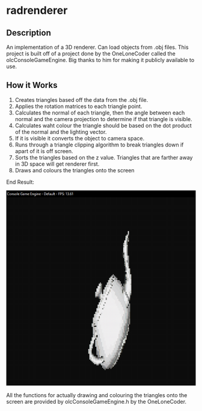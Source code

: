 # radrenderer

## Description

An implementation of a 3D renderer. Can load objects from .obj files. This project is built off of a project done by the OneLoneCoder called the olcConsoleGameEngine. Big thanks to him for making it publicly available to use.

## How it Works

1. Creates triangles based off the data from the .obj file. 
2. Applies the rotation matrices to each triangle point.
3. Calculates the normal of each triangle, then the angle between each normal and the camera projection to determine if that triangle is visible.
4. Calculates waht colour the triangle should be based on the dot product of the normal and the lighting vector.
5. If it is visible it converts the object to camera space.
6. Runs through a triangle clipping algorithm to break triangles down if apart of it is off screen.
7. Sorts the triangles based on the z value. Triangles that are farther away in 3D space will get renderer first.
8. Draws and colours the triangles onto the screen

End Result:

![Teapot](/screenshots/teapot.PNG)

All the functions for actually drawing and colouring the triangles onto the screen are provided by olcConsoleGameEngine.h by the OneLoneCoder. 

